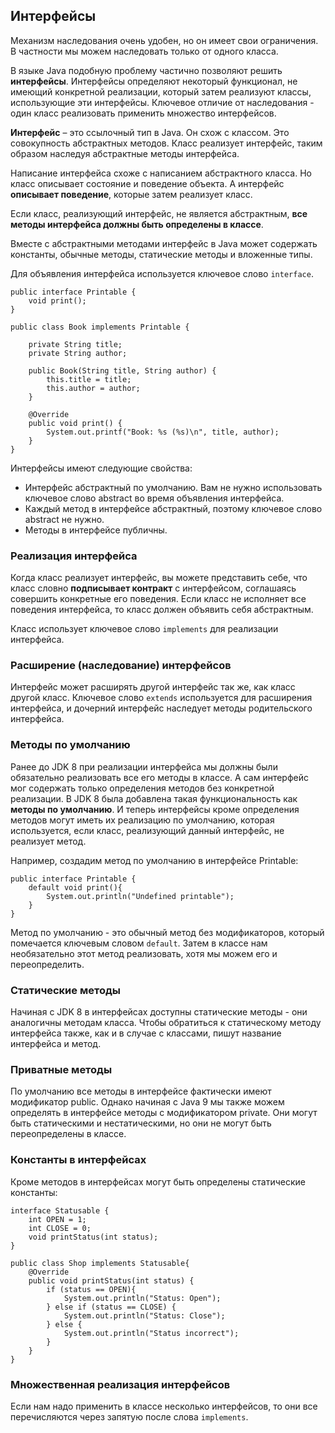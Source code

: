 ## Интерфейсы

Механизм наследования очень удобен, но он имеет свои ограничения. В частности мы можем наследовать только от одного класса.

В языке Java подобную проблему частично позволяют решить **интерфейсы**. Интерфейсы определяют некоторый функционал, не имеющий конкретной реализации, 
который затем реализуют классы, использующие эти интерфейсы. Ключевое отличие от наследования - один класс реализовать применить множество интерфейсов.

**Интерфейс** – это ссылочный тип в Java. Он схож с классом. Это совокупность абстрактных методов.
Класс реализует интерфейс, таким образом наследуя абстрактные методы интерфейса.

Написание интерфейса схоже с написанием абстрактного класса. Но класс описывает состояние и поведение объекта.
А интерфейс **описывает поведение**, которые затем реализует класс.

Если класс, реализующий интерфейс, не является абстрактным, **все методы интерфейса должны быть определены в классе**.

Вместе с абстрактными методами интерфейс в Java может содержать константы, обычные методы, статические методы и вложенные типы.

Для объявления интерфейса используется ключевое слово `interface`.

```
public interface Printable {
    void print();
}
```

```
public class Book implements Printable {

    private String title;
    private String author;

    public Book(String title, String author) {
        this.title = title;
        this.author = author;
    }

    @Override
    public void print() {
        System.out.printf("Book: %s (%s)\n", title, author);
    }
}
```

Интерфейсы имеют следующие свойства:

- Интерфейс абстрактный по умолчанию. Вам не нужно использовать ключевое слово abstract во время объявления интерфейса. 
- Каждый метод в интерфейсе абстрактный, поэтому ключевое слово abstract не нужно. 
- Методы в интерфейсе публичны.

### Реализация интерфейса

Когда класс реализует интерфейс, вы можете представить себе, что класс словно **подписывает контракт** с интерфейсом,
соглашаясь совершить конкретные его поведения. Если класс не исполняет все поведения интерфейса, 
то класс должен объявить себя абстрактным.

Класс использует ключевое слово `implements` для реализации интерфейса.

### Расширение (наследование) интерфейсов

Интерфейс может расширять другой интерфейс так же, как класс другой класс. Ключевое слово `extends` используется для расширения интерфейса, 
и дочерний интерфейс наследует методы родительского интерфейса.

### Методы по умолчанию

Ранее до JDK 8 при реализации интерфейса мы должны были обязательно реализовать все его методы в классе.
А сам интерфейс мог содержать только определения методов без конкретной реализации.
В JDK 8 была добавлена такая функциональность как **методы по умолчанию**. 
И теперь интерфейсы кроме определения методов могут иметь их реализацию по умолчанию, которая используется, если класс, 
реализующий данный интерфейс, не реализует метод.

Например, создадим метод по умолчанию в интерфейсе Printable:

```
public interface Printable {
    default void print(){
        System.out.println("Undefined printable");
    }
}
```

Метод по умолчанию - это обычный метод без модификаторов, который помечается ключевым словом `default`.
Затем в классе нам необязательно этот метод реализовать, хотя мы можем его и переопределить.

### Статические методы

Начиная с JDK 8 в интерфейсах доступны статические методы - они аналогичны методам класса.
Чтобы обратиться к статическому методу интерфейса также, как и в случае с классами, пишут название интерфейса и метод.

### Приватные методы

По умолчанию все методы в интерфейсе фактически имеют модификатор public.
Однако начиная с Java 9 мы также можем определять в интерфейсе методы с модификатором private.
Они могут быть статическими и нестатическими, но они не могут быть переопределены в классе.

### Константы в интерфейсах

Кроме методов в интерфейсах могут быть определены статические константы:

```
interface Statusable {
    int OPEN = 1;
    int CLOSE = 0;
    void printStatus(int status);
}

public class Shop implements Statusable{
    @Override
    public void printStatus(int status) {
        if (status == OPEN){
            System.out.println("Status: Open");
        } else if (status == CLOSE) {
            System.out.println("Status: Close");
        } else {
            System.out.println("Status incorrect");
        }
    }
}
```

### Множественная реализация интерфейсов

Если нам надо применить в классе несколько интерфейсов, то они все перечисляются через запятую после слова `implements`.
